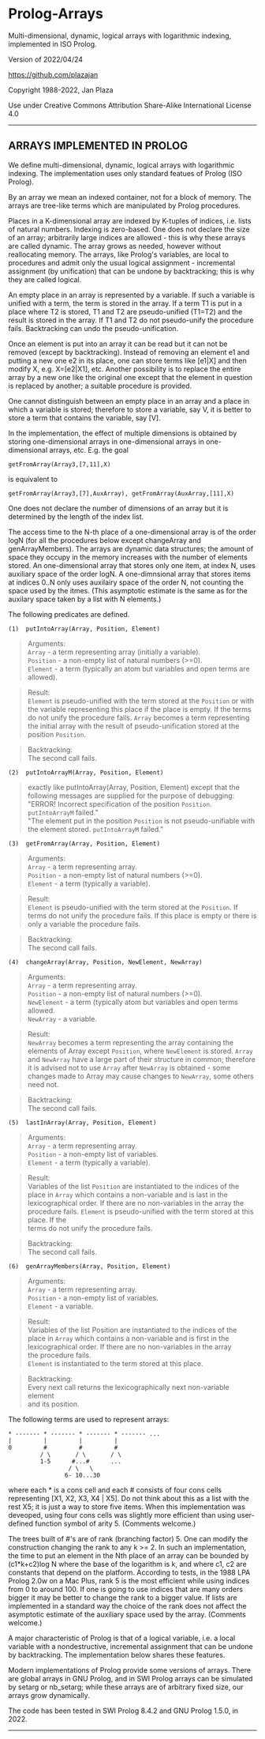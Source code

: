# Prolog-Arrays

Multi-dimensional, dynamic, logical arrays with logarithmic indexing,   implemented in ISO Prolog.

Version of 2022/04/24

https://github.com/plazajan
                    
Copyright 1988-2022, Jan Plaza

Use under Creative Commons Attribution Share-Alike International License 4.0

-----------------------------------------------------------------------------

## ARRAYS IMPLEMENTED IN PROLOG
              

We define multi-dimensional, dynamic, logical arrays with logarithmic 
indexing. The implementation uses only standard featues of Prolog (ISO Prolog).

By an array we mean an indexed container, not for a block of memory.
The arrays are tree-like terms which are manipulated by Prolog procedures.

Places in a K-dimensional array are indexed by K-tuples of indices,
i.e. lists of natural numbers. Indexing is zero-based.
One does not declare the size of an array; arbitrarily large indices
are allowed - this is why these arrays are called dynamic. 
The array grows as needed, however without reallocating memory. 
The arrays, like Prolog's variables, are local to procedures and admit only 
the usual logical assignment - incremental assignment (by unification) 
that can be undone by backtracking; this is why they are called logical. 
   
An empty place in an array is represented by a variable. If such a
variable is unified with a term, the term is stored in the array. 
If a term T1 is put in a place where T2 is stored, T1 and T2 are
pseudo-unified (T1=T2) and the result is stored in the array. 
If T1 and T2 do not pseudo-unify the procedure fails. 
Backtracking can undo the pseudo-unification. 

Once an element is put into an array it can be read but it can not be
removed (except by backtracking). Instead of removing an
element e1 and putting a new one e2 in its place, one can store terms like
[e1|X] and then modify X, e.g. X=[e2|X1], etc. Another
possibility is to replace the entire array by a new one like
the original one except that the element in question is replaced by another;
a suitable procedure is provided. 
   
One cannot distinguish between an empty place in an array and a
place in which a variable is stored; therefore to store a variable, say V,
it is better to store a term that contains the variable, say [V]. 

In the implementation, the effect of multiple dimensions is obtained by
storing one-dimensional arrays in one-dimensional arrays in
one-dimensional arrays, etc. E.g. the goal 
 
    getFromArray(Array3,[7,11],X) 

is equivalent to 

    getFromArray(Array3,[7],AuxArray), getFromArray(AuxArray,[11],X)
    
One does not declare the number of dimensions of an array but it is
determined by the length of the index list. 
   
The access time to the N-th place of a one-dimensional array is of the order
logN (for all the procedures below except changeArray and genArrayMembers). 
The arrays are dynamic data structures; the amount of space they occupy 
in the memory increases with the number of elements stored.
An one-dimensional array that stores only one item, at index N, 
uses auxiliary space of the order logN. 
A one-dimnsional array that stores items at indices 0..N only
uses auxilairy space of the order N, not counting the space used by the itmes. 
(This asymptotic estimate is the same as for the auxilary space
taken by a list with N elements.)

The following predicates are defined.

    (1)  putIntoArray(Array, Position, Element)
  
>Arguments:  
    `Array` - a term representing array (initially a variable).  
    `Position` - a non-empty list of natural numbers (>=0).  
    `Element` - a term (typically an atom but variables and open terms are allowed).
    
>Result:  
    `Element` is pseudo-unified with the term stored at the `Position` or
      with the variable representing this place if the place is empty. If
      the terms do not unify the procedure fails.
    `Array` becomes a term representing the initial array with the result of
      pseudo-unification stored at the position `Position`.

>Backtracking:  
      The second call fails.  

    (2)  putIntoArrayM(Array, Position, Element)    
    
>exactly like putIntoArray(Array, Position, Element) except that the
   following messages are supplied for the purpose of debugging:   
   "ERROR! Incorrect specification of the position `Position`.
    `putIntoArrayM` failed."   
   "The element put in the position `Position` is not 
    pseudo-unifiable with the element stored.
    `putIntoArrayM` failed."

    (3)  getFromArray(Array, Position, Element)  
    
>Arguments:   
      `Array` - a term representing array.   
      `Position` - a non-empty list of natural numbers (>=0).  
      `Element` - a term (typically a variable).
       
>Result:  
      `Element` is pseudo-unified with the term stored at the `Position`. If
      terms do not unify the procedure fails. If this place is empty or there
      is only a variable the procedure fails.

>Backtracking:  
      The second call fails.  

    (4)  changeArray(Array, Position, NewElement, NewArray)  
    
>Arguments:  
      `Array` - a term representing array.  
      `Position` - a non-empty list of natural numbers (>=0).  
      `NewElement` - a term (typically atom but variables and open terms allowed.  
      `NewArray` - a variable.
   
>Result:  
      `NewArray` becomes a term representing the array containing the             
      elements of Array except `Position`, where `NewElement` is
      stored. `Array` and `NewArray` have a large part of their structure in
      common; therefore it is advised not to use `Array` after `NewArray` is 
      obtained - some changes made to Array may cause changes to
      `NewArray`, some others need not.
   
>Backtracking:  
      The second call fails.  

    (5)  lastInArray(Array, Position, Element)  
    
>Arguments:   
      `Array` - a term representing array.   
      `Position` - a non-empty list of variables.  
      `Element` - a term (typically a variable).  
   
>Result:  
      Variables of the list `Position` are instantiated to the indices of the 
      place in `Array` which contains a non-variable and is last in the
      lexicographical order. If there are no non-variables in the array the
      procedure fails.
      `Element` is pseudo-unified with the term stored at this place. If the    
      terms do not unify the procedure fails.

>Backtracking:  
      The second call fails.  

    (6)  genArrayMembers(Array, Position, Element)  
    
> Arguments:   
      `Array` - a term representing array.   
      `Position` - a non-empty list of variables.  
      `Element` - a variable.  
   
>Result:  
      Variables of the list Position are instantiated to the indices of the   
      place in `Array` which contains a non-variable and is first in the  
      lexicographical order. If there are no non-variables in the array   
      the procedure fails.  
      `Element` is instantiated to the term stored at this place.  
   
>Backtracking:  
      Every next call returns the lexicographically next non-variable element   
      and its position.  


The following terms are used to represent arrays:


    * ------- * ------- * ------- * ------- ...
    |         |         |         |
    0         #         #         #
             / \       / \       / \
             1-5      #...#      ...  
                     / \   \
                    6- 10...30

where each * is a cons cell and each # consists of four cons cells
representing [X1, X2, X3, X4 | X5]. Do not think about this as a list 
with the rest X5; it is just a way to store five items. 
When this implementation was deveoped, using four cons cells 
was slightly more efficient than using user-defined function symbol of
arity 5. (Comments welcome.)

The trees built of #'s are of rank (branching factor) 5. One can modify the
construction changing the rank to any k >= 2. In such an implementation,
the time to put an element in the Nth place of an array can be bounded
by (c1*k+c2)log N where the base of the logarithm is k, and where c1, c2
are constants that depend on the platform. 
According to tests, in the 1988 LPA Prolog 2.0w on a Mac Plus, rank 5 is 
the most efficient while using indices from 0 to around 100. If one is going
to use indices that are many orders bigger it may be better to change the
rank to a bigger value. If lists are implemented in a standard way 
the choice of the rank does not affect the asymptotic estimate of the 
auxiliary space used by the array. (Comments welcome.)

A major characteristic of Prolog is that of a logical variable, i.e. a
local variable with a nondestructive, incremental assignment that can be
undone by backtracking. The implementation below shares these features.
 
Modern implementations of Prolog provide some versions of arrays. 
There are global arrays in GNU Prolog, and in SWI Prolog arrays 
can be simulated by setarg or nb_setarg; while these arrays are 
of arbitrary fixed size, our arrays grow dynamically.

The code has been tested in SWI Prolog 8.4.2 and GNU Prolog 1.5.0, in 2022.

-----------------------------------------------------------------------------
